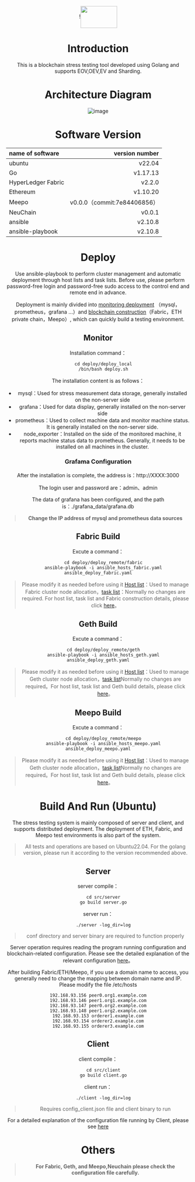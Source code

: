 <div align=center>!<img src="https://github.com/btcly/BlockBenchMark/assets/51044388/0c5a917e-7a8a-477a-ae47-50744409173b" width = "100" height = "60" div align=center />

# Introduction
This is a blockchain stress testing tool developed using Golang and supports EOV,OEV,EV and Sharding.  
# Architecture Diagram
![image](https://github.com/btcly/BlockBenchMark/assets/51044388/7c19e4d4-7c0a-4ee4-99c1-d15148790a0b)



# Software Version
| name of software       |     version number  |
| :----------- |------------:|
|   ubuntu    |   v22.04  |
|   Go          |   v1.17.13     |
|   HyperLedger Fabric |    v2.2.0|
|   Ethereum    |   v1.10.20 |
|   Meepo    |   v0.0.0（commit:7e84406856） |
|NeuChain |  v0.0.1 |
|ansible   |v2.10.8|
|ansible-playbook   |v2.10.8|
# Deploy
Use ansible-playbook to perform cluster management and automatic deployment through host lists and task lists. Before use, please perform password-free login and password-free sudo access to the control end and remote end in advance.

Deployment is mainly divided into [monitoring deployment](./deploy/deploy_local/readme.md) （mysql，prometheus，grafana ...）and [blockchain construction](./deploy/deploy_remote/readme.md)（Fabric，ETH private chain，Meepo）, which can quickly build a testing environment.

## Monitor
Installation command：
```shell
    cd deploy/deploy_local
    /bin/bash deploy.sh
```
The installation content is as follows：
* mysql：Used for stress measurement data storage, generally installed on the non-server side
* grafana：Used for data display, generally installed on the non-server side
* prometheus：Used to collect machine data and monitor machine status. It is generally installed on the non-server side.
* node_exporter：Installed on the side of the monitored machine, it reports machine status data to prometheus. Generally, it needs to be installed on all machines in the cluster.

### Grafama Configuration
After the installation is complete, the address is：http://XXXX:3000

The login user and password are：admin、admin

The data of grafana has been configured, and the path is：./grafana_data/grafana.db

> **Change the IP address of mysql and prometheus data sources**

## Fabric Build
Excute a command：
```shell
    cd deploy/deploy_remote/fabric
    ansible-playbook -i ansible_hosts_fabric.yaml ansible_deploy_fabric.yaml
```
> Please modify it as needed before using it [Host list](./deploy/deploy_remote/fabric/ansible_hosts_fabric.yaml)：Used to manage Fabric cluster node allocation，[task list](./deploy/deploy_remote/fabric/ansible_deploy_fabric.yaml)：Normally no changes are required. For host list, task list and Fabric construction details, please click [here](./deploy/deploy_remote/fabric/readme.md)。

## Geth Build
Excute a command：
```shell
    cd deploy/deploy_remote/geth
    ansible-playbook -i ansible_hosts_geth.yaml ansible_deploy_geth.yaml
```
> Please modify it as needed before using it [Host list](./deploy/deploy_remote/geth/ansible_hosts_geth.yaml)：Used to manage Geth cluster node allocation，[task list](./deploy/deploy_remote/geth/ansible_deploy_geth.yaml)Normally no changes are required。For host list, task list and Geth build details, please click [here](./deploy/deploy_remote/geth/readme.md)。

## Meepo Build
Excute a command：
```shell
    cd deploy/deploy_remote/meepo
    ansible-playbook -i ansible_hosts_meepo.yaml ansible_deploy_meepo.yaml
```
> Please modify it as needed before using it [Host list](./deploy/deploy_remote/meepo/ansible_hosts_meepo.yaml)：Used to manage Geth cluster node allocation，[task list](./deploy/deploy_remote/meepo/ansible_deploy_meepo.yaml)Normally no changes are required。For host list, task list and Geth build details, please click [here](./deploy/deploy_remote/meepo/readme.md)。

# Build And Run (Ubuntu)
The stress testing system is mainly composed of server and client, and supports distributed deployment.
The deployment of ETH, Fabric, and Meepo test environments is also part of the system.
> All tests and operations are based on Ubuntu22.04. For the golang version, please run it according to the version recommended above.
## Server
server compile：
```shell
    cd src/server
    go build server.go
```
server run：
```shell
    ./server -log_dir=log
```
> conf directory and server binary are required to function properly

Server operation requires reading the program running configuration and blockchain-related configuration. Please see the detailed explanation of the relevant configuration [here](./src/server/conf/readme.md)。

After building Fabric/ETH/Meepo, if you use a domain name to access, you generally need to change the mapping between domain name and IP. Please modify the file /etc/hosts
```shell
192.168.93.156 peer0.org1.example.com
192.168.93.146 peer1.org1.example.com
192.168.93.147 peer0.org2.example.com
192.168.93.148 peer1.org2.example.com
192.168.93.153 orderer1.example.com
192.168.93.154 orderer2.example.com
192.168.93.155 orderer3.example.com
```

## Client
client compile：
```shell
    cd src/client
    go build client.go
```
client run：
```shell
    ./client -log_dir=log
```
> Requires config_client.json file and client binary to run

For a detailed explanation of the configuration file running by Client, please see [here](./src/client/readme.md)

# Others 
> **For Fabric, Geth, and Meepo,Neuchain please check the configuration file carefully.**
